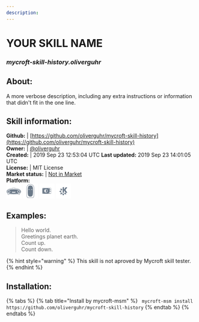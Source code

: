 ```yaml
---    
description:   
---    
```

# YOUR SKILL NAME  
### _mycroft-skill-history.oliverguhr_  
## About:  
A more verbose description, including any extra instructions or
information that didn't fit in the one line.

## Skill information:  
**Github:** | [https://github.com/oliverguhr/mycroft-skill-history](https://github.com/oliverguhr/mycroft-skill-history)  
**Owner:** | [@oliverguhr](https://github.com/oliverguhr)  
**Created:** | 2019 Sep 23 12:53:04 UTC  **Last updated:** 2019 Sep 23 14:01:05 UTC  
**License:** | MIT License  
**Market status:** | [Not in Market](https://market.mycroft.ai/skill/)  
**Platform:**  
 ![](../.gitbook/assets/mark-1-icon.png)  ![](../.gitbook/assets/mark-2-icon.png)  ![](../.gitbook/assets/picroft-icon.png)  ![](../.gitbook/assets/kde.png)   
## Examples:  
> Hello world.  
> Greetings planet earth.  
> Count up.  
> Count down.  
  
{% hint style="warning" %}
This skill is not aproved by Mycroft skill tester.
{% endhint %}
    
## Installation:  
{% tabs %}
{% tab title="Install by mycroft-msm" %}
``` mycroft-msm install https://github.com/oliverguhr/mycroft-skill-history```
{% endtab %}
  {% endtabs %}
  